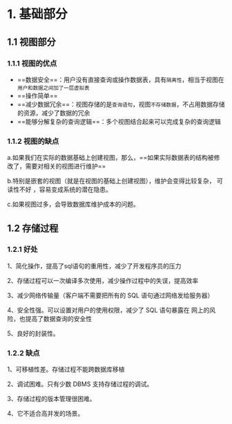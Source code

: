# 1. 基础部分

## 1.1 视图部分

### 1.1.1 视图的优点

- ==数据安全==：用户没有直接查询或操作数据表，具有`隔离性`，相当于视图在`用户和数据之间加了一层虚拟表`
- ==操作简单==
- ==减少数据冗余==：视图存储的是`查询语句`，视图`不存储数据`，不占用数据存储的资源，减少了数据的冗余
- ==能够分解复杂的查询逻辑==：多个视图结合起来可以完成复杂的查询逻辑

### 1.1.2 视图的缺点

a.如果我们在实际的数据基础上创建视图，那么，==如果实际数据表的结构被修改了，需要对相关的视图进行维护==

b.特别是嵌套的视图（就是在视图的基础上创建视图），维护会变得比较复杂， 可读性不好 ，容易变成系统的潜在隐患。

c.如果视图过多，会导致数据库维护成本的问题。

## 1.2 存储过程

### 1.2.1 好处

1、简化操作，提高了sql语句的重用性，减少了开发程序员的压力 

2、存储过程可以一次编译多次使用，减少操作过程中的失误，提高效率

3、减少网络传输量（客户端不需要把所有的 SQL 语句通过网络发给服务器）

4、安全性强。可以设置对用户的使用权限，减少了 SQL 语句暴露在 网上的风险，也提高了数据查询的安全性

5、良好的封装性。

### 1.2.2 缺点

1、可移植性差。存储过程不能跨数据库移植

2、调试困难。只有少数 DBMS 支持存储过程的调试。

3、存储过程的版本管理很困难。

4、它不适合高并发的场景。


